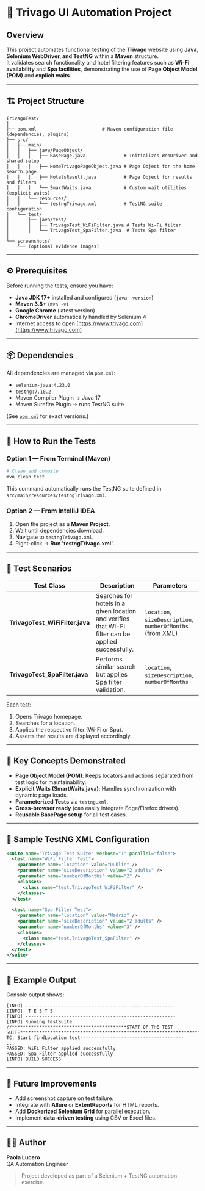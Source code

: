 # 🧭 Trivago UI Automation Project

## Overview
This project automates functional testing of the **Trivago** website using **Java, Selenium WebDriver, and TestNG** within a **Maven** structure.  
It validates search functionality and hotel filtering features such as **Wi-Fi availability** and **Spa facilities**, demonstrating the use of **Page Object Model (POM)** and **explicit waits**.

---

## 🏗️ Project Structure

```
TrivagoTest/
│
├── pom.xml                        # Maven configuration file (dependencies, plugins)
├── src/
│   ├── main/
│   │   ├── java/PageObject/
│   │   │   ├── BasePage.java              # Initializes WebDriver and shared setup
│   │   │   ├── HomeTrivagoPageObject.java # Page Object for the home search page
│   │   │   ├── HotelsResult.java          # Page Object for results and filters
│   │   │   └── SmartWaits.java            # Custom wait utilities (explicit waits)
│   │   └── resources/
│   │       └── testngTrivago.xml          # TestNG suite configuration
│   └── test/
│       ├── java/test/
│       │   ├── TrivagoTest_WiFiFilter.java # Tests Wi-Fi filter
│       │   └── TrivagoTest_SpaFilter.java  # Tests Spa filter
│
└── screenshots/
    └── (optional evidence images)
```

---

## ⚙️ Prerequisites

Before running the tests, ensure you have:

- **Java JDK 17+** installed and configured (`java -version`)
- **Maven 3.8+** (`mvn -v`)
- **Google Chrome** (latest version)
- **ChromeDriver** automatically handled by Selenium 4
- Internet access to open [https://www.trivago.com](https://www.trivago.com)

---

## 📦 Dependencies

All dependencies are managed via `pom.xml`:

- `selenium-java:4.23.0`
- `testng:7.10.2`
- Maven Compiler Plugin → Java 17
- Maven Surefire Plugin → runs TestNG suite

(See [`pom.xml`](./pom.xml) for exact versions.)

---

## 🚀 How to Run the Tests

### Option 1 — From Terminal (Maven)
```bash
# Clean and compile
mvn clean test
```

This command automatically runs the TestNG suite defined in  
`src/main/resources/testngTrivago.xml`.

### Option 2 — From IntelliJ IDEA
1. Open the project as a **Maven Project**.
2. Wait until dependencies download.
3. Navigate to `testngTrivago.xml`.
4. Right-click → **Run 'testngTrivago.xml'**.

---

## 🧩 Test Scenarios

| Test Class | Description | Parameters |
|-------------|-------------|-------------|
| **TrivagoTest_WiFiFilter.java** | Searches for hotels in a given location and verifies that Wi-Fi filter can be applied successfully. | `location`, `sizeDescription`, `numberOfMonths` (from XML) |
| **TrivagoTest_SpaFilter.java** | Performs similar search but applies Spa filter validation. | `location`, `sizeDescription`, `numberOfMonths` |

Each test:
1. Opens Trivago homepage.
2. Searches for a location.
3. Applies the respective filter (Wi-Fi or Spa).
4. Asserts that results are displayed accordingly.

---

## 🧠 Key Concepts Demonstrated

- **Page Object Model (POM)**: Keeps locators and actions separated from test logic for maintainability.  
- **Explicit Waits (SmartWaits.java)**: Handles synchronization with dynamic page loads.  
- **Parameterized Tests** via `testng.xml`.  
- **Cross-browser ready** (can easily integrate Edge/Firefox drivers).  
- **Reusable BasePage setup** for all test cases.  

---

## 🧪 Sample TestNG XML Configuration

```xml
<suite name="Trivago Test Suite" verbose="1" parallel="false">
  <test name="WiFi Filter Test">
    <parameter name="location" value="Dublin" />
    <parameter name="sizeDescription" value="2 adults" />
    <parameter name="numberOfMonths" value="2" />
    <classes>
      <class name="test.TrivagoTest_WiFiFilter" />
    </classes>
  </test>

  <test name="Spa Filter Test">
    <parameter name="location" value="Madrid" />
    <parameter name="sizeDescription" value="2 adults" />
    <parameter name="numberOfMonths" value="3" />
    <classes>
      <class name="test.TrivagoTest_SpaFilter" />
    </classes>
  </test>
</suite>
```

---

## 🧾 Example Output

Console output shows:
```
[INFO] -------------------------------------------------------
[INFO]  T E S T S
[INFO] -------------------------------------------------------
[INFO] Running TestSuite
//******************************************START OF THE TEST SUITE***********************************************************************//
TC: Start findLocation test--------------------------------------
...
PASSED: WiFi Filter applied successfully
PASSED: Spa Filter applied successfully
[INFO] BUILD SUCCESS
```

---

## 🧰 Future Improvements

- Add screenshot capture on test failure.
- Integrate with **Allure** or **ExtentReports** for HTML reports.
- Add **Dockerized Selenium Grid** for parallel execution.
- Implement **data-driven testing** using CSV or Excel files.

---

## 👩‍💻 Author
**Paola Lucero**  
QA Automation Engineer  
> Project developed as part of a Selenium + TestNG automation exercise.
